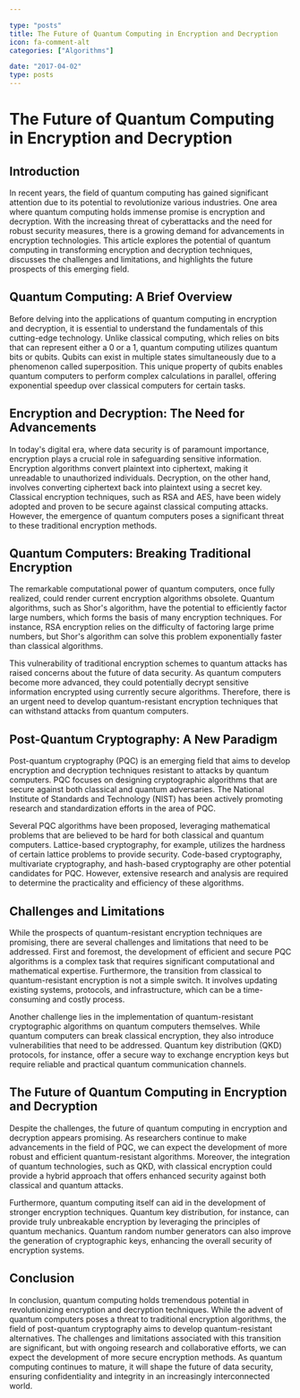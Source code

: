 ```yaml
---

type: "posts"
title: The Future of Quantum Computing in Encryption and Decryption
icon: fa-comment-alt
categories: ["Algorithms"]

date: "2017-04-02"
type: posts
---
```





# The Future of Quantum Computing in Encryption and Decryption

## Introduction

In recent years, the field of quantum computing has gained significant attention due to its potential to revolutionize various industries. One area where quantum computing holds immense promise is encryption and decryption. With the increasing threat of cyberattacks and the need for robust security measures, there is a growing demand for advancements in encryption technologies. This article explores the potential of quantum computing in transforming encryption and decryption techniques, discusses the challenges and limitations, and highlights the future prospects of this emerging field.

## Quantum Computing: A Brief Overview

Before delving into the applications of quantum computing in encryption and decryption, it is essential to understand the fundamentals of this cutting-edge technology. Unlike classical computing, which relies on bits that can represent either a 0 or a 1, quantum computing utilizes quantum bits or qubits. Qubits can exist in multiple states simultaneously due to a phenomenon called superposition. This unique property of qubits enables quantum computers to perform complex calculations in parallel, offering exponential speedup over classical computers for certain tasks.

## Encryption and Decryption: The Need for Advancements

In today's digital era, where data security is of paramount importance, encryption plays a crucial role in safeguarding sensitive information. Encryption algorithms convert plaintext into ciphertext, making it unreadable to unauthorized individuals. Decryption, on the other hand, involves converting ciphertext back into plaintext using a secret key. Classical encryption techniques, such as RSA and AES, have been widely adopted and proven to be secure against classical computing attacks. However, the emergence of quantum computers poses a significant threat to these traditional encryption methods.

## Quantum Computers: Breaking Traditional Encryption

The remarkable computational power of quantum computers, once fully realized, could render current encryption algorithms obsolete. Quantum algorithms, such as Shor's algorithm, have the potential to efficiently factor large numbers, which forms the basis of many encryption techniques. For instance, RSA encryption relies on the difficulty of factoring large prime numbers, but Shor's algorithm can solve this problem exponentially faster than classical algorithms.

This vulnerability of traditional encryption schemes to quantum attacks has raised concerns about the future of data security. As quantum computers become more advanced, they could potentially decrypt sensitive information encrypted using currently secure algorithms. Therefore, there is an urgent need to develop quantum-resistant encryption techniques that can withstand attacks from quantum computers.

## Post-Quantum Cryptography: A New Paradigm

Post-quantum cryptography (PQC) is an emerging field that aims to develop encryption and decryption techniques resistant to attacks by quantum computers. PQC focuses on designing cryptographic algorithms that are secure against both classical and quantum adversaries. The National Institute of Standards and Technology (NIST) has been actively promoting research and standardization efforts in the area of PQC.

Several PQC algorithms have been proposed, leveraging mathematical problems that are believed to be hard for both classical and quantum computers. Lattice-based cryptography, for example, utilizes the hardness of certain lattice problems to provide security. Code-based cryptography, multivariate cryptography, and hash-based cryptography are other potential candidates for PQC. However, extensive research and analysis are required to determine the practicality and efficiency of these algorithms.

## Challenges and Limitations

While the prospects of quantum-resistant encryption techniques are promising, there are several challenges and limitations that need to be addressed. First and foremost, the development of efficient and secure PQC algorithms is a complex task that requires significant computational and mathematical expertise. Furthermore, the transition from classical to quantum-resistant encryption is not a simple switch. It involves updating existing systems, protocols, and infrastructure, which can be a time-consuming and costly process.

Another challenge lies in the implementation of quantum-resistant cryptographic algorithms on quantum computers themselves. While quantum computers can break classical encryption, they also introduce vulnerabilities that need to be addressed. Quantum key distribution (QKD) protocols, for instance, offer a secure way to exchange encryption keys but require reliable and practical quantum communication channels.

## The Future of Quantum Computing in Encryption and Decryption

Despite the challenges, the future of quantum computing in encryption and decryption appears promising. As researchers continue to make advancements in the field of PQC, we can expect the development of more robust and efficient quantum-resistant algorithms. Moreover, the integration of quantum technologies, such as QKD, with classical encryption could provide a hybrid approach that offers enhanced security against both classical and quantum attacks.

Furthermore, quantum computing itself can aid in the development of stronger encryption techniques. Quantum key distribution, for instance, can provide truly unbreakable encryption by leveraging the principles of quantum mechanics. Quantum random number generators can also improve the generation of cryptographic keys, enhancing the overall security of encryption systems.

## Conclusion

In conclusion, quantum computing holds tremendous potential in revolutionizing encryption and decryption techniques. While the advent of quantum computers poses a threat to traditional encryption algorithms, the field of post-quantum cryptography aims to develop quantum-resistant alternatives. The challenges and limitations associated with this transition are significant, but with ongoing research and collaborative efforts, we can expect the development of more secure encryption methods. As quantum computing continues to mature, it will shape the future of data security, ensuring confidentiality and integrity in an increasingly interconnected world.